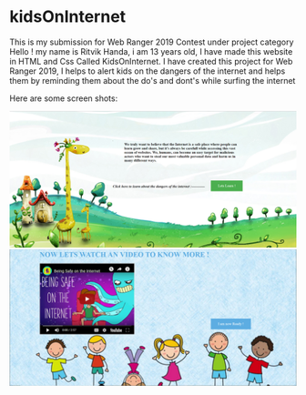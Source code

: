 # kidsOnInternet
This is my submission for Web Ranger 2019 Contest under project category 
Hello ! my name is Ritvik Handa, i am 13 years old, I have made this website in HTML and Css Called KidsOnInternet.
I have created this project for Web Ranger 2019, I helps to alert kids on the dangers of the internet and helps them by reminding 
them about the do's and dont's while surfing the internet 

Here are some screen shots:

![Screenshot](screenshots/1.PNG)
![Screenshot](screenshots/2.PNG)

